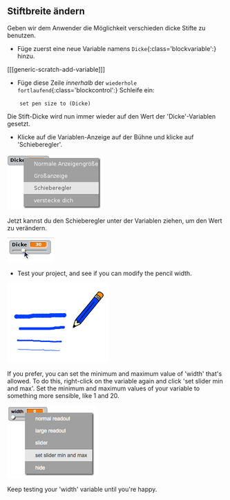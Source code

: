 ## Stiftbreite ändern

Geben wir dem Anwender die Möglichkeit verschieden dicke Stifte zu benutzen.

+ Füge zuerst eine neue Variable namens `Dicke`{:class='blockvariable':} hinzu.

[[[generic-scratch-add-variable]]]

+ Füge diese Zeile *innerhalb* der `wiederhole fortlaufend`{:class='blockcontrol':} Schleife ein:

```blocks
    set pen size to (Dicke)
```

Die Stift-Dicke wird nun immer wieder auf den Wert der 'Dicke'-Variablen gesetzt.

+ Klicke auf die Variablen-Anzeige auf der Bühne und klicke auf 'Schieberegler'.

![screenshot](images/paint-slider.png)

Jetzt kannst du den Schieberegler unter der Variablen ziehen, um den Wert zu verändern.

![screenshot](images/paint-slider-change.png)

+ Test your project, and see if you can modify the pencil width.

![screenshot](images/paint-width-test.png)

If you prefer, you can set the minimum and maximum value of 'width' that's allowed. To do this, right-click on the variable again and click 'set slider min and max'. Set the minimum and maximum values of your variable to something more sensible, like 1 and 20.

![screenshot](images/paint-slider-max.png)

Keep testing your 'width' variable until you're happy.